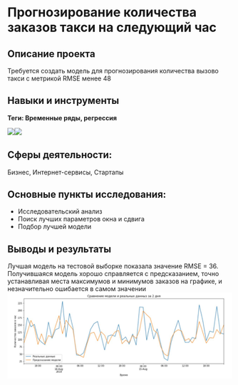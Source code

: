# Прогнозирование количества заказов такси на следующий час
## Описание проекта
Требуется создать модель для прогнозирования количества вызово такси с метрикой RMSE менее 48
## Навыки и инструменты
**Теги: Временные ряды, регрессия**

<img src="https://img.shields.io/badge/statsmodels-black?style=flat-square&"/><img src="https://img.shields.io/badge/Scikitlearn-black?style=flat-square&logo=scikitlearn&logoColor=yellow"/>
## Сферы деятельности:
Бизнес, Интернет-сервисы, Стартапы
## Основные пункты исследования:
 - Исследовательский анализ
 - Поиск лучших параметров окна и сдвига
 - Подбор лучшей модели

## Выводы и результаты
   Лучшая модель на тестовой выборке показала значение RMSE = 36. Получившаяся модель хорошо справляется с предсказанием, точно устанавливая места максимумов и минимумов заказов на графике, и незначительно ошибается в самом значении
![Alt text](img.JPG?raw=true "Title")